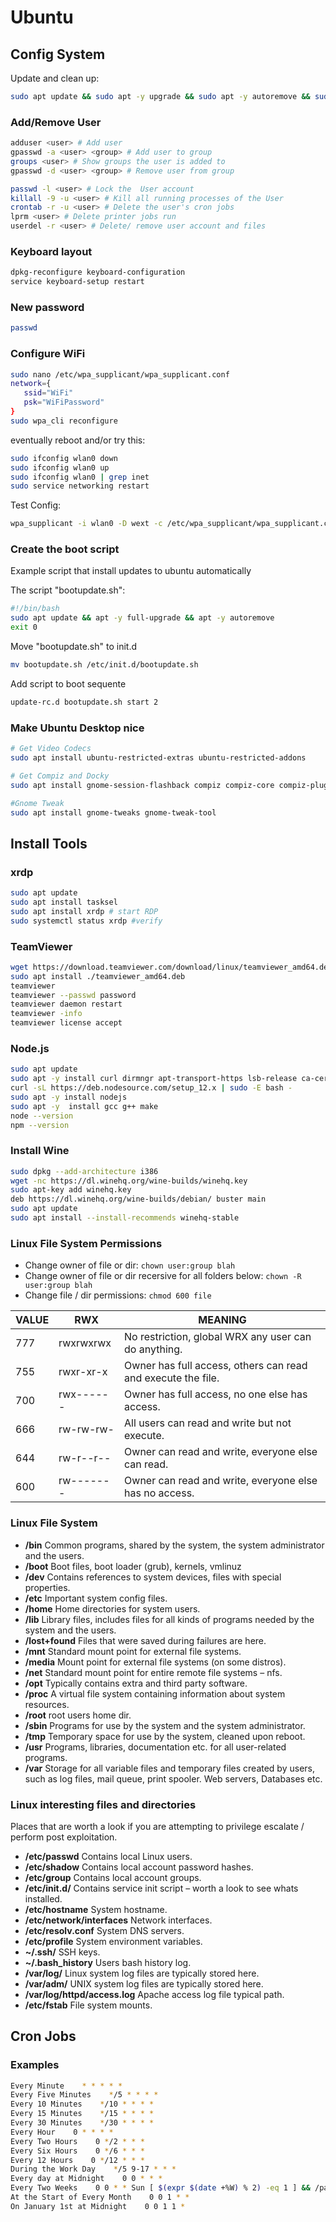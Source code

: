 # Ubuntu

## Config System

Update and clean up:

 ```sh
sudo apt update && sudo apt -y upgrade && sudo apt -y autoremove && sudo apt -y autoclean
```

### Add/Remove User

 ```sh
adduser <user> # Add user
gpasswd -a <user> <group> # Add user to group
groups <user> # Show groups the user is added to
gpasswd -d <user> <group> # Remove user from group

passwd -l <user> # Lock the  User account
killall -9 -u <user> # Kill all running processes of the User
crontab -r -u <user> # Delete the user's cron jobs
lprm <user> # Delete printer jobs run
userdel -r <user> # Delete/ remove user account and files
```

### Keyboard layout

 ```sh
dpkg-reconfigure keyboard-configuration
service keyboard-setup restart
```

### New password

 ```sh
passwd
```

### Configure WiFi

 ```sh
sudo nano /etc/wpa_supplicant/wpa_supplicant.conf
network={
    ssid="WiFi"
    psk="WiFiPassword"
}
sudo wpa_cli reconfigure
```

eventually reboot and/or try this:

 ```sh
sudo ifconfig wlan0 down
sudo ifconfig wlan0 up
sudo ifconfig wlan0 | grep inet
sudo service networking restart
```

Test Config:

 ```sh
wpa_supplicant -i wlan0 -D wext -c /etc/wpa_supplicant/wpa_supplicant.conf -d
```

### Create the boot script

Example script that install updates to ubuntu automatically

The script "bootupdate.sh":

 ```sh
#!/bin/bash
sudo apt update && apt -y full-upgrade && apt -y autoremove
exit 0
```

Move "bootupdate.sh" to init.d

 ```sh
mv bootupdate.sh /etc/init.d/bootupdate.sh
```

Add script to boot sequente

 ```sh
update-rc.d bootupdate.sh start 2
```

### Make Ubuntu Desktop nice

 ```sh
# Get Video Codecs
sudo apt install ubuntu-restricted-extras ubuntu-restricted-addons

# Get Compiz and Docky
sudo apt install gnome-session-flashback compiz compiz-core compiz-plugins compiz-plugins-default compiz-plugins-extra compiz-plugins-main compiz-plugins-main-default compiz-plugins-main-dev compizconfig-settings-manager docky

#Gnome Tweak
sudo apt install gnome-tweaks gnome-tweak-tool
```

## Install Tools

### xrdp

 ```sh
sudo apt update
sudo apt install tasksel
sudo apt install xrdp # start RDP
sudo systemctl status xrdp #verify
```

### TeamViewer

 ```sh
wget https://download.teamviewer.com/download/linux/teamviewer_amd64.deb
sudo apt install ./teamviewer_amd64.deb
teamviewer
teamviewer --passwd password
teamviewer daemon restart
teamviewer -info
teamviewer license accept
```

### Node.js

 ```sh
sudo apt update
sudo apt -y install curl dirmngr apt-transport-https lsb-release ca-certificates
curl -sL https://deb.nodesource.com/setup_12.x | sudo -E bash -
sudo apt -y install nodejs
sudo apt -y  install gcc g++ make
node --version
npm --version
```

### Install Wine

 ```sh
sudo dpkg --add-architecture i386
wget -nc https://dl.winehq.org/wine-builds/winehq.key
sudo apt-key add winehq.key
deb https://dl.winehq.org/wine-builds/debian/ buster main
sudo apt update
sudo apt install --install-recommends winehq-stable
```

### Linux File System Permissions

- Change owner of file or dir: ```chown user:group blah```
- Change owner of file or dir recersive for all folders below: ```chown -R user:group blah```
- Change file / dir permissions: ```chmod 600 file```

|VALUE|RWX|MEANING|
|---|--|--|
|777|rwxrwxrwx| No restriction, global WRX any user can do anything.|
|755|rwxr-xr-x| Owner has full access, others can read and execute the file.|
|700|rwx------| Owner has full access, no one else has access.|
|666|rw-rw-rw-| All users can read and write but not execute.|
|644|rw-r--r--| Owner can read and write, everyone else can read.|
|600|rw-------| Owner can read and write, everyone else has no access.|

### Linux File System

- **/bin** Common programs, shared by the system, the system administrator and the users.
- **/boot** Boot files, boot loader (grub), kernels, vmlinuz
- **/dev** Contains references to system devices, files with special properties.
- **/etc** Important system config files.
- **/home** Home directories for system users.
- **/lib** Library files, includes files for all kinds of programs needed by the system and the users.
- **/lost+found** Files that were saved during failures are here.
- **/mnt** Standard mount point for external file systems.
- **/media** Mount point for external file systems (on some distros).
- **/net** Standard mount point for entire remote file systems – nfs.
- **/opt** Typically contains extra and third party software.
- **/proc** A virtual file system containing information about system resources.
- **/root** root users home dir.
- **/sbin** Programs for use by the system and the system administrator.
- **/tmp** Temporary space for use by the system, cleaned upon reboot.
- **/usr** Programs, libraries, documentation etc. for all user-related programs.
- **/var** Storage for all variable files and temporary files created by users, such as log files, mail queue, print spooler. Web servers, Databases etc.

### Linux interesting files and directories

Places that are worth a look if you are attempting to privilege escalate / perform post exploitation.

- **/etc/passwd** Contains local Linux users.
- **/etc/shadow** Contains local account password hashes.
- **/etc/group** Contains local account groups.
- **/etc/init.d/** Contains service init script – worth a look to see whats installed.
- **/etc/hostname** System hostname.
- **/etc/network/interfaces** Network interfaces.
- **/etc/resolv.conf** System DNS servers.
- **/etc/profile** System environment variables.
- **~/.ssh/** SSH keys.
- **~/.bash_history** Users bash history log.
- **/var/log/** Linux system log files are typically stored here.
- **/var/adm/** UNIX system log files are typically stored here.
- **/var/log/httpd/access.log** Apache access log file typical path.
- **/etc/fstab** File system mounts.

## Cron Jobs

### Examples

 ```sh
Every Minute    * * * * *
Every Five Minutes    */5 * * * *
Every 10 Minutes    */10 * * * *
Every 15 Minutes    */15 * * * *
Every 30 Minutes    */30 * * * *
Every Hour    0 * * * *
Every Two Hours    0 */2 * * *
Every Six Hours    0 */6 * * *
Every 12 Hours    0 */12 * * *
During the Work Day    */5 9-17 * * *
Every day at Midnight    0 0 * * *
Every Two Weeks    0 0 * * Sun [ $(expr $(date +%W) % 2) -eq 1 ] && /path/to/command
At the Start of Every Month    0 0 1 * *
On January 1st at Midnight    0 0 1 1 *
```
